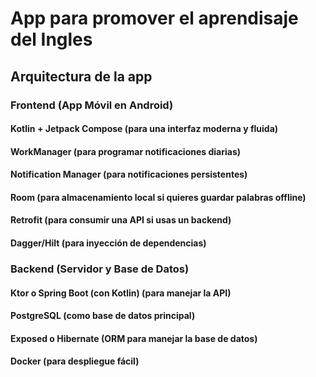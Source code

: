 # App para promover el aprendisaje del Ingles

## Arquitectura de la app
### Frontend (App Móvil en Android)
#### Kotlin + Jetpack Compose (para una interfaz moderna y fluida)

#### WorkManager (para programar notificaciones diarias)

#### Notification Manager (para notificaciones persistentes)

#### Room (para almacenamiento local si quieres guardar palabras offline)

#### Retrofit (para consumir una API si usas un backend)

#### Dagger/Hilt (para inyección de dependencias)

### Backend (Servidor y Base de Datos)
#### Ktor o Spring Boot (con Kotlin) (para manejar la API)

#### PostgreSQL (como base de datos principal)

#### Exposed o Hibernate (ORM para manejar la base de datos)

#### Docker (para despliegue fácil)

